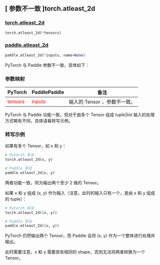 ## [ 参数不一致 ]torch.atleast_2d

### [torch.atleast_2d](https://pytorch.org/docs/stable/generated/torch.atleast_2d.html#torch-atleast-2d)

```python
torch.atleast_2d(*tensors)
```

### [paddle.atleast_2d](https://www.paddlepaddle.org.cn/documentation/docs/zh/develop/api/paddle/atleast_2d_cn.html#atleast_2d)

```python
paddle.atleast_2d(*inputs, name=None)
```

PyTorch 与 Paddle 参数不一致，具体如下：

### 参数映射
| PyTorch       | PaddlePaddle | 备注                                                   |
| ------------- | ------------ | ------------------------------------------------------ |
| <font color='red'> tensors </font> | <font color='red'> inputs </font> | 输入的 Tensor ，参数不一致。 |

PyTorch 与 Paddle 功能一致，但对于由多个 Tensor 组成 tuple|list 输入的处理方式略有不同，具体请看转写示例。

### 转写示例

如果有多个 Tensor，如 x 和 y：

```python
# Pytorch 写法
torch.atleast_2d(x, y)

# Paddle 写法
paddle.atleast_2d(x, y)
```

两者功能一致，同为输出两个至少 2 维的 Tensor。

如果 x 和 y 组成 (x, y) 作为输入（注意，此时的输入只有一个，是由 x 和 y 组成的 tuple）：

```python
# Pytorch 写法
torch.atleast_2d((x, y))

# Paddle 写法
paddle.atleast_2d((x, y))
```

PyTorch 仍然输出两个 Tensor，而 Paddle 会将 (x, y) 作为一个整体进行处理并输出。

此时需要注意，x 和 y 需要具有相同的 shape，否则无法将两者转换为一个 Tensor。
